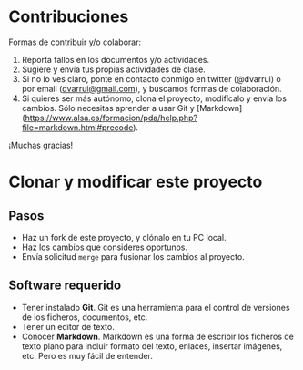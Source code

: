 
# Contribuciones

Formas de contribuir y/o colaborar:

1. Reporta fallos en los documentos y/o actividades.
1. Sugiere y envía tus propias actividades de clase.
1. Si no lo ves claro, ponte en contacto conmigo en twitter (@dvarrui) o por
email (dvarrui@gmail.com), y buscamos formas de colaboración.
1. Si quieres ser más autónomo, clona el proyecto, modifícalo y envía los cambios.
Sólo necesitas aprender a usar Git y [Markdown]
(https://www.alsa.es/formacion/pda/help.php?file=markdown.html#precode).

¡Muchas gracias!

# Clonar y modificar este proyecto

## Pasos

* Haz un fork de este proyecto, y clónalo en tu PC local.
* Haz los cambios que consideres oportunos.
* Envía solicitud `merge` para fusionar los cambios al proyecto.

##  Software requerido

* Tener instalado **Git**. Git es una herramienta para el control de versiones de los ficheros,
documentos, etc.
* Tener un editor de texto.
* Conocer **Markdown**. Markdown es una forma de escribir los ficheros de texto plano para incluir
formato del texto, enlaces, insertar imágenes, etc. Pero es muy fácil de entender.

